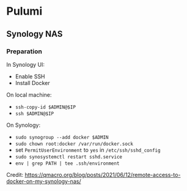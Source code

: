 # Pulumi

## Synology NAS

### Preparation

In Synology UI:

- Enable SSH
- Install Docker

On local machine:

- `ssh-copy-id $ADMIN@$IP`
- `ssh $ADMIN@$IP`

On Synology:

- `sudo synogroup --add docker $ADMIN`
- `sudo chown root:docker /var/run/docker.sock`
- set `PermitUserEnvironment` to `yes` in `/etc/ssh/sshd_config`
- `sudo synosystemctl restart sshd.service`
- `env | grep PATH | tee .ssh/environment`

Credit: https://qmacro.org/blog/posts/2021/06/12/remote-access-to-docker-on-my-synology-nas/

